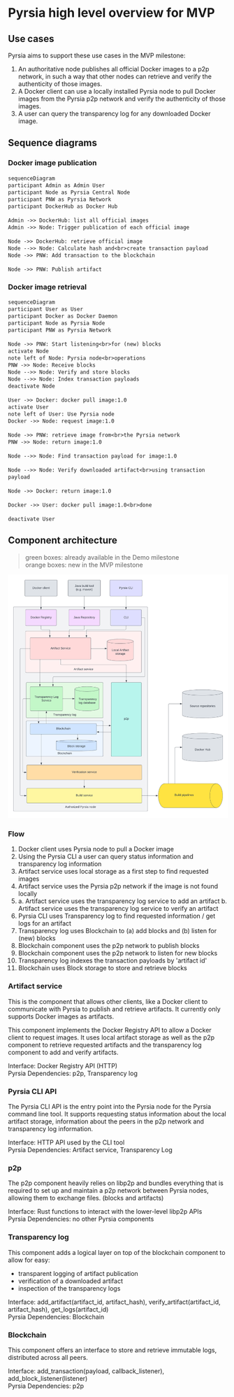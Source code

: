 # Pyrsia high level overview for MVP

## Use cases

Pyrsia aims to support these use cases in the MVP milestone:

1. An authoritative node publishes all official Docker images to a p2p network,
   in such a way that other nodes can retrieve and verify the authenticity of
   those images.
1. A Docker client can use a locally installed Pyrsia node to pull Docker
   images from the Pyrsia p2p network and verify the authenticity of those images.
1. A user can query the transparency log for any downloaded Docker image.

## Sequence diagrams

### Docker image publication

```mermaid
sequenceDiagram
participant Admin as Admin User
participant Node as Pyrsia Central Node
participant PNW as Pyrsia Network
participant DockerHub as Docker Hub

Admin ->> DockerHub: list all official images
Admin ->> Node: Trigger publication of each official image

Node ->> DockerHub: retrieve official image
Node -->> Node: Calculate hash and<br>create transaction payload
Node ->> PNW: Add transaction to the blockchain

Node ->> PNW: Publish artifact
```

### Docker image retrieval

```mermaid
sequenceDiagram
participant User as User
participant Docker as Docker Daemon
participant Node as Pyrsia Node
participant PNW as Pyrsia Network

Node ->> PNW: Start listening<br>for (new) blocks
activate Node
note left of Node: Pyrsia node<br>operations
PNW ->> Node: Receive blocks
Node -->> Node: Verify and store blocks
Node -->> Node: Index transaction payloads
deactivate Node

User ->> Docker: docker pull image:1.0
activate User
note left of User: Use Pyrsia node
Docker ->> Node: request image:1.0

Node ->> PNW: retrieve image from<br>the Pyrsia network
PNW ->> Node: return image:1.0

Node -->> Node: Find transaction payload for image:1.0

Node -->> Node: Verify downloaded artifact<br>using transaction payload

Node ->> Docker: return image:1.0

Docker ->> User: docker pull image:1.0<br>done

deactivate User
```

## Component architecture

> green boxes: already available in the Demo milestone \
> orange boxes: new in the MVP milestone

![Pyrsia component diagram](https://github.com/pyrsia/pyrsia/raw/main/docs/developers/pyrsia-node-high-level-components.png)

### Flow

1. Docker client uses Pyrsia node to pull a Docker image
1. Using the Pyrsia CLI a user can query status information and transparency
   log information
1. Artifact service uses local storage as a first step to find requested images
1. Artifact service uses the Pyrsia p2p network if the image is not found locally
1. a. Artifact service uses the transparency log service to add an artifact
   b. Artifact service uses the transparency log service to verify an artifact
1. Pyrsia CLI uses Transparency log to find requested information / get logs
   for an artifact
1. Transparency log uses Blockchain to (a) add blocks and (b) listen for (new)
   blocks
1. Blockchain component uses the p2p network to publish blocks
1. Blockchain component uses the p2p network to listen for new blocks
1. Transparency log indexes the transaction payloads by 'artifact id'
1. Blockchain uses Block storage to store and retrieve blocks

### Artifact service

This is the component that allows other clients, like a Docker client to
communicate with Pyrsia to publish and retrieve artifacts. It currently only
supports Docker images as artifacts.

This component implements the Docker Registry API to allow a Docker client to
request images. It uses local artifact storage as well as the p2p component to
retrieve requested artifacts and the transparency log component to add and
verify artifacts.

Interface: Docker Registry API (HTTP) \
Pyrsia Dependencies: p2p, Transparency log

### Pyrsia CLI API

The Pyrsia CLI API is the entry point into the Pyrsia node for the Pyrsia
command line tool. It supports requesting status information about the local
artifact storage, information about the peers in the p2p network and
transparency log information.

Interface: HTTP API used by the CLI tool \
Pyrsia Dependencies: Artifact service, Transparency Log

### p2p

The p2p component heavily relies on libp2p and bundles everything that is
required to set up and maintain a p2p network between Pyrsia nodes, allowing
them to exchange files. (blocks and artifacts)

Interface: Rust functions to interact with the lower-level libp2p APIs \
Pyrsia Dependencies: no other Pyrsia components

### Transparency log

This component adds a logical layer on top of the blockchain component to
allow for easy:

- transparent logging of artifact publication
- verification of a downloaded artifact
- inspection of the transparency logs

Interface: add_artifact(artifact_id, artifact_hash),
verify_artifact(artifact_id, artifact_hash), get_logs(artifact_id) \
Pyrsia Dependencies: Blockchain

### Blockchain

This component offers an interface to store and retrieve immutable logs,
distributed across all peers.

Interface: add_transaction(payload, callback_listener),
add_block_listener(listener) \
Pyrsia Dependencies: p2p


